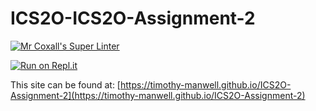 # ICS2O-ICS2O-Assignment-2

[![Mr Coxall's Super Linter](https://github.com/Timothy-Manwell/ICS2O-Assignment-2/workflows/Mr%20Coxall's%20Super%20Linter/badge.svg)](https://github.com/Timothy-Manwell/ICS2O-Assignment-2/actions/)

[![Run on Repl.it](https://repl.it/badge/github/Timothy-Manwell/ICS2O-Assignment-2)](https://repl.it/github/Timothy-Manwell/ICS2O-Assignment-2)

This site can be found at: [https://timothy-manwell.github.io/ICS2O-Assignment-2](https://timothy-manwell.github.io/ICS2O-Assignment-2)
